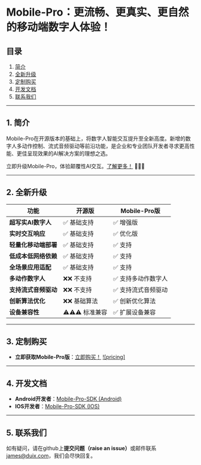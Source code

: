 # Mobile-Pro：更流畅、更真实、更自然的移动端数字人体验！

## 目录
1. [简介](#1-简介)  
2. [全新升级](#2-全新升级)  
3. [定制购买](#3-定制购买)
4. [开发文档](#4-开发文档)  
5. [联系我们](#5-联系我们)  

---

## 1. 简介  
Mobile-Pro在开源版本的基础上，将数字人智能交互提升至全新高度。新增的数字人多动作控制、流式音频驱动等前沿功能，是企业和专业团队开发者寻求更高性能、更佳呈现效果的AI解决方案的理想之选。

立即升级Mobile-Pro，体验颠覆性AI交互。[了解更多！](http://duix.com/mpro?lang=zh) 🚀🚀🚀

---

## 2. 全新升级  
| 功能                        | 开源版                  | Mobile-Pro版                     |
|----------------------------|------------------------|----------------------------------|
| ​**超写实AI数字人**​             | ✅ 基础支持             | ✅ 增强版                        |
| ​**实时交互响应**​               | ✅ 基础支持             | ✅ 优化版                        |
| ​**轻量化移动端部署**​             | ✅ 基础支持             | ✅ 支持                          |
| ​**低成本低网络依赖**​         | ✅ 基础支持             | ✅ 支持                          |
| ​**全场景应用适配**​             | ✅ 基础支持             | ✅ 支持                          |
| ​**多动作数字人**​           | ❌❌ 不支持              | ✅ 支持多动作数字人                  |
| ​**支持流式音频驱动**​              | ❌❌ 不支持            | ✅ 支持流式音频驱动                 |
| ​**创新算法优化**​            | ❌❌ 基础算法              | ✅ 创新优化算法              |
| ​**设备兼容性**​            | ⚠⚠⚠️ 标准兼容           | ✅ 扩展设备兼容                |

---

## 3. 定制购买
- ​**立即获取Mobile-Pro版**​：[立即购买！](http://duix.com/mpro?lang=zh)
[![pricing]](https://github.com/duixcom/Duix.mobile-pro/blob/main/img/price-en.jpg)
  
---

## 4. 开发文档  
- ​**Android开发者**​：[Mobile-Pro-SDK (Android)](https://github.com/duixcom/Duix.mobile-pro/blob/main/quickstart/java/duix-mobile-pro-demo/README_zh.md)  
- ​**IOS开发者**​：[Mobile-Pro-SDK (IOS)](https://github.com/duixcom/Duix.mobile-pro/blob/main/quickstart/ios/README_zh.md)  

---

## 5. 联系我们  
如有疑问，请​在github上**提交问题（raise an issue）**​或邮件联系 [james@duix.com](mailto:james@duix.com)，我们会尽快回复。
